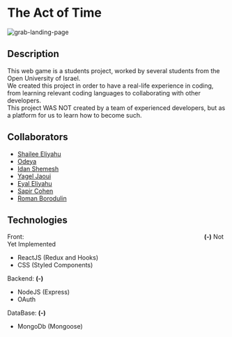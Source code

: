 # The Act of Time

![grab-landing-page](https://github.com/elShailee/The-Act-of-Time/blob/feature/create-craft%26harvest-interfaces/docs/Status%20Showcase.gif)

## Description

This web game is a students project, worked by several students from the Open University of Israel. <br />
We created this project in order to have a real-life experience in coding, from learning relevant coding languages to collaborating with other developers.<br />
This project WAS NOT created by a team of experienced developers, but as a platform for us to learn how to become such.<br />

## Collaborators

- <a href="https://github.com/elShailee">Shailee Eliyahu</a>
- <a href="https://github.com/odeyah">Odeya</a>
- <a href="https://github.com/shemeshx">Idan Shemesh</a>
- <a href="https://github.com/yageljaoui">Yagel Jaoui</a>
- <a href="https://github.com/EyalEliyahu">Eyal Eliyahu</a>
- <a href="https://github.com/sapircohen4151">Sapir Cohen</a>
- <a href="https://github.com/BorodulinRoman">Roman Borodulin</a>

## Technologies

Front: &emsp;&emsp;&emsp;&emsp;&emsp;&emsp;&emsp;&emsp;&emsp;&emsp;&emsp;&emsp;&emsp;&emsp;&emsp;&emsp;&emsp;&emsp;&emsp;&emsp;&emsp;&emsp;&emsp;&emsp;&emsp;&emsp;&emsp;&emsp;&emsp; **(-)** Not Yet Implemented

- ReactJS (Redux and Hooks)
- CSS (Styled Components)

Backend: **(-)**

- NodeJS (Express)
- OAuth

DataBase: **(-)**

- MongoDb (Mongoose)
